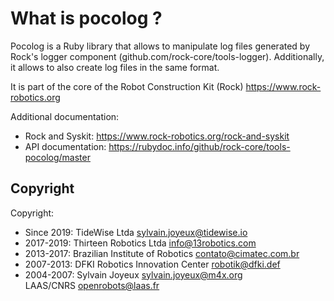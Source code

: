 # What is pocolog ?

Pocolog is a Ruby library that allows to manipulate log files generated
by Rock's logger component (github.com/rock-core/tools-logger). Additionally,
it allows to also create log files in the same format.

It is part of the core of the Robot Construction Kit (Rock) https://www.rock-robotics.org

Additional documentation:
* Rock and Syskit: https://www.rock-robotics.org/rock-and-syskit
* API documentation: https://rubydoc.info/github/rock-core/tools-pocolog/master

## Copyright

Copyright:
- Since 2019: TideWise Ltda <sylvain.joyeux@tidewise.io>
- 2017-2019: Thirteen Robotics Ltda <info@13robotics.com>
- 2013-2017: Brazilian Institute of Robotics <contato@cimatec.com.br>
- 2007-2013: DFKI Robotics Innovation Center <robotik@dfki.def>
- 2004-2007:
    Sylvain Joyeux <sylvain.joyeux@m4x.org>  
    LAAS/CNRS <openrobots@laas.fr>  
